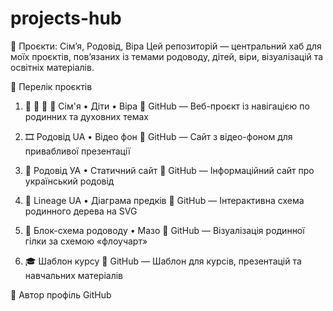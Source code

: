 # projects-hub
🌳 Проєкти: Сім’я, Родовід, Віра
Цей репозиторій — центральний хаб для моїх проєктів, повʼязаних із темами родоводу, дітей, віри, візуалізацій та освітніх матеріалів.

🔗 Перелік проєктів
1. 👨 👦 👩 👧 Сім'я • Діти • Віра
📁 GitHub — Веб-проєкт із навігацією по родинних та духовних темах

2. 🎞 Родовід UA • Відео фон
📁 GitHub — Сайт з відео-фоном для привабливої презентації

3. 🌿 Родовід УА • Статичний сайт
📁 GitHub — Інформаційний сайт про український родовід

4. 🧬 Lineage UA • Діаграма предків
📁 GitHub — Інтерактивна схема родинного дерева на SVG

5. 🧭 Блок-схема родоводу • Мазо
📁 GitHub — Візуалізація родинної гілки за схемою «флоучарт»

6. 🎓 Шаблон курсу
📁 GitHub — Шаблон для курсів, презентацій та навчальних матеріалів

👤 Автор
профіль GitHub

